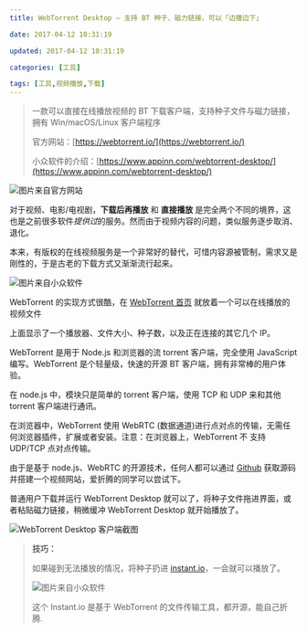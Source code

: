 ```yaml
---
title: WebTorrent Desktop – 支持 BT 种子、磁力链接，可以「边播边下」

date: 2017-04-12 10:31:19

updated: 2017-04-12 10:31:19

categories: [工具]

tags: [工具,视频播放,下载]
---
```


> 一款可以直接在线播放视频的 BT 下载客户端，支持种子文件与磁力链接，拥有 Win/macOS/Linux 客户端程序
>
> 官方网站：[https://webtorrent.io/](https://webtorrent.io/)
>
> 小众软件的介绍：[https://www.appinn.com/webtorrent-desktop/](https://www.appinn.com/webtorrent-desktop/)

<!-- more -->

![图片来自官方网站](https://webtorrent.io/img/screenshot-player2.png)

对于视频、电影/电视剧，**下载后再播放** 和 **直接播放** 是完全两个不同的境界，这也是之前很多软件*提供过*的服务。然而由于视频内容的问题，类似服务逐步取消、退化。

本来，有版权的在线视频服务是一个非常好的替代，可惜内容源被管制，需求又是刚性的，于是古老的下载方式又渐渐流行起来。

![图片来自小众软件](https://img3.appinn.com/images/201704/2017-04-12-12-54-23.jpg)

WebTorrent 的实现方式很酷，在 [WebTorrent 首页](https://webtorrent.io/) 就放着一个可以在线播放的视频文件

上面显示了一个播放器、文件大小、种子数，以及正在连接的其它几个 IP。

WebTorrent 是用于 Node.js 和浏览器的流 torrent 客户端，完全使用 JavaScript 编写。WebTorrent 是个轻量级，快速的开源 BT 客户端，拥有非常棒的用户体验。

在 node.js 中，模块只是简单的 torrent 客户端，使用 TCP 和 UDP 来和其他 torrent 客户端进行通讯。

在浏览器中，WebTorrent 使用 WebRTC (数据通道)进行点对点的传输，无需任何浏览器插件，扩展或者安装。注意：在浏览器上，WebTorrent 不 支持 UDP/TCP 点对点传输。

由于是基于 node.js、WebRTC 的开源技术，任何人都可以通过 [Github](https://github.com/feross/webtorrent) 获取源码并搭建一个视频网站，爱折腾的同学可以尝试下。

普通用户下载并运行 WebTorrent Desktop 就可以了，将种子文件拖进界面，或者粘贴磁力链接，稍微缓冲 WebTorrent Desktop 就开始播放了。

![WebTorrent Desktop 客户端截图](https://webtorrent.io/img/screenshot-main.png)

> **技巧：**
>
> 如果碰到无法播放的情况，将种子扔进 [instant.io](https://instant.io/)，一会就可以播放了。
>
> ![图片来自小众软件](https://img3.appinn.com/images/201704/2017-04-12-1-09-17.jpg!o)
>
> 这个 Instant.io 是基于 WebTorrent 的文件传输工具，都开源，能自己折腾.
